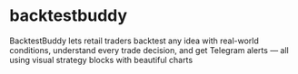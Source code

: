 # backtestbuddy
BacktestBuddy lets retail traders backtest any idea with real-world conditions, understand every trade decision, and get Telegram alerts — all using visual strategy blocks with beautiful charts
